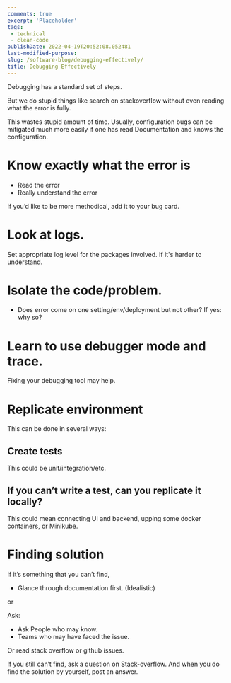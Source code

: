 ```yaml
---
comments: true
excerpt: 'Placeholder' 
tags:
 - technical
 - clean-code
publishDate: 2022-04-19T20:52:08.052481
last-modified-purpose:
slug: /software-blog/debugging-effectively/
title: Debugging Effectively
---
```


Debugging has a standard set of steps.

But we do stupid things like search on stackoverflow without even reading what the error is fully.

This wastes stupid amount of time. Usually, configuration bugs can be mitigated much more easily if one has read Documentation and knows the configuration.

# Know exactly what the error is

- Read the error
- Really understand the error

If you’d like to be more methodical, add it to your bug card.

# Look at logs. 

Set appropriate log level for the packages involved. If it's harder to understand.


# Isolate the code/problem. 

- Does error come on one setting/env/deployment but not other? If yes: why so?

# Learn to use debugger mode and trace. 

Fixing your debugging tool may help.

# Replicate environment

This can be done in several ways:

## Create tests

This could be unit/integration/etc.

## If you can’t write a test, can you replicate it locally?

This could mean connecting UI and backend, upping some docker containers, or Minikube.

# Finding solution

If it’s something that you can’t find,

- Glance through documentation first. (Idealistic)

or

Ask:

- Ask People who may know.
- Teams who may have faced the issue. 

Or read stack overflow or github issues.

If you still can’t find, ask a question on Stack-overflow. And when you do find the solution by yourself, post an answer.
